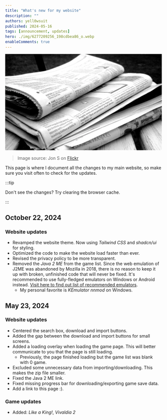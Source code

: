 ```yaml
---
title: "What's new for my website"
description: ""
authors: yell0wsuit
published: 2024-05-16
tags: [announcement, updates]
hero: ./img/6277209256_198cdbea86_o.webp
enableComments: true
---
```


![](./img/6277209256_198cdbea86_o.webp)

> Image source: Jon S on [Flickr](https://www.flickr.com/photos/62693815@N03/6277209256)

This page is where I document all the changes to my main website, so make sure you visit often to check for the updates.

<!--truncate-->

:::tip

Don't see the changes? Try clearing the browser cache.

:::

## October 22, 2024

### Website updates

- Revamped the website theme. Now using *Tailwind CSS* and *shadcn/ui* for styling.
- Optimized the code to make the website load faster than ever.
- Revised the privacy policy to be more transparent.
- Removed the *Java 2 ME* from the game list. Since the web emulation of J2ME was abandoned by Mozilla in 2018, there is no reason to keep it up with broken, unfinished code that will never be fixed. It's recommended to use fully-fledged emulators on Windows or Android instead. [Visit here to find out list of recommended emulators](https://emulation.gametechwiki.com/index.php/Cellphone_emulators#Java_2_Micro_Edition_.28J2ME.29).
  - My personal favorite is *KEmulator nnmod* on Windows.

## May 23, 2024

### Website updates

- Centered the search box, download and import buttons.
- Added the gap between the download and import buttons for small screens.
- Added a loading overlay when loading the game page. This will better communicate to you that the page is still loading.
  - Previously, the page finished loading but the game list was blank with 0 game.
- Excluded some unnecessary data from importing/downloading. This makes the zip file smaller.
- Fixed the Java 2 ME link.
- Fixed missing progress bar for downloading/exporting game save data.
- Add a link to this page :).

### Game updates

- Added: *Like a King!*, *Vivaldia 2*
